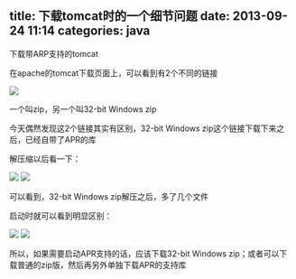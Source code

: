 title: 下载tomcat时的一个细节问题
date: 2013-09-24 11:14
categories: java 
---
下载带ARP支持的tomcat
<!--more-->

在apache的tomcat下载页面上，可以看到有2个不同的链接 

![](http://dl.iteye.com/upload/attachment/0075/8361/1f623be7-4e46-310d-b12b-d8c046b175c8.png)

一个叫zip，另一个叫32-bit Windows zip 

今天偶然发现这2个链接其实有区别，32-bit Windows zip这个链接下载下来之后，已经自带了APR的库 

解压缩以后看一下： 

![](http://dl.iteye.com/upload/attachment/0075/8364/f4bdc5eb-0bd6-3357-b59e-92d268136d2f.png)
![](http://dl.iteye.com/upload/attachment/0075/8366/2c39bbc9-2314-3cfb-9579-e1d996836ac2.png)

可以看到，32-bit Windows zip解压之后，多了几个文件 

启动时就可以看到明显区别： 

![](http://dl.iteye.com/upload/attachment/0075/8369/70e2f29b-d789-3e58-b600-1a8cb10d2a30.png)
![](http://dl.iteye.com/upload/attachment/0075/8371/8857675f-c309-3b10-93f3-addca2482a35.png)

所以，如果需要启动APR支持的话，应该下载32-bit Windows zip；或者可以下载普通的zip版，然后再另外单独下载APR的支持库